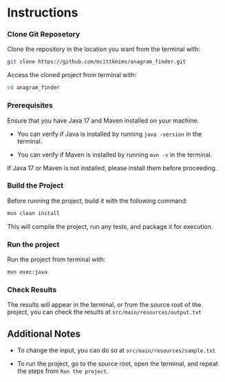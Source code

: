 # Instructions

### Clone Git Reposetory

Clone the repository in the location you want from the terminal with:
```bash
git clone https://github.com/mcittkmims/anagram_finder.git
```

Access the cloned project from terminal with:
```zsh
cd anagram_finder
```

### Prerequisites

Ensure that you have Java 17 and Maven installed on your machine.

- You can verify if Java is installed by running `java -version` in the terminal.

- You can verify if Maven is installed by running `mvn -v` in the terminal.

If Java 17 or Maven is not installed, please install them before proceeding.

### Build the Project
Before running the project, build it with the following command:

```bash
mvn clean install
```

This will compile the project, run any tests, and package it for execution.

### Run the project

Run the project from terminal with:
```bash
mvn exec:java
```

### Check Results
The results will appear in the terminal, or from the source root of the project, you can check the results at `src/main/resources/output.txt` 


## Additional Notes

* To change the input, you can do so at `src/main/resources/sample.txt`

* To run the project, go to the source root, open the terminal, and repeat the steps from `Run the project`.

